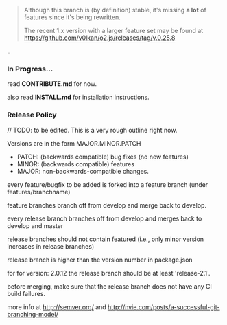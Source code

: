 > Although this branch is (by definition) stable, it's missing **a lot** of features since it's being rewritten.
>
> The recent 1.x version with a larger feature set may be found at https://github.com/v0lkan/o2.js/releases/tag/v.0.25.8

..

### In Progress&hellip;

read **CONTRIBUTE.md** for now.

also read **INSTALL.md** for installation instructions.

### Release Policy

// TODO: to be edited. This is a very rough outline right now.

Versions are in the form MAJOR.MINOR.PATCH

* PATCH: (backwards compatible) bug fixes (no new features)
* MINOR: (backwards compatible) features
* MAJOR: non-backwards-compatible changes.

every feature/bugfix to be added is forked into a feature branch (under features/branchname)

feature branches branch off from develop and merge back to develop.

every release branch branches off from develop and merges back to develop and master

release branches should not contain featured (i.e., only minor version increases in release branches)

release branch is higher than the version number in package.json

for for version: 2.0.12 the release branch should be at least 'release-2.1'.

before merging, make sure that the release branch does not have any CI build failures.

more info at http://semver.org/ and http://nvie.com/posts/a-successful-git-branching-model/

